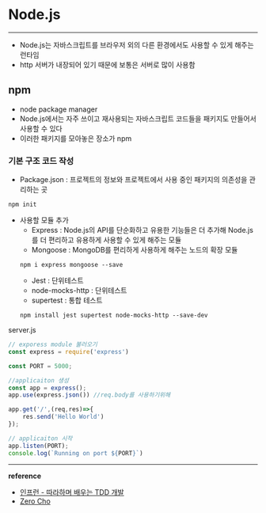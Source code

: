 # Node.js
---

- Node.js는 자바스크립트를 브라우저 외의 다른 환경에서도 사용할 수 있게 해주는 런타임
- http 서버가 내장되어 있기 때문에 보통은 서버로 많이 사용함

## npm
- node package manager
- Node.js에서는 자주 쓰이고 재사용되는 자바스크립트 코드들을 패키지도 만들어서 사용할 수 있다
- 이러한 패키지를 모아놓은 장소가 npm


### 기본 구조 코드 작성
- Package.json : 프로젝트의 정보와 프로젝트에서 사용 중인 패키지의 의존성을 관리하는 곳

```nodejs
npm init
```

- 사용할 모듈 추가
  - Express : Node.js의 API를 단순화하고 유용한 기능들은 더 추가해 Node.js를 더 편리하고 유용하게 사용할 수 있게 해주는 모듈
  - Mongoose : MongoDB를 편리하게 사용하게 해주는 노드의 확장 모듈
  ```
  npm i express mongoose --save
  ```
  - Jest : 단위테스트
  - node-mocks-http : 단위테스트
  - supertest : 통합 테스트
  ```
  npm install jest supertest node-mocks-http --save-dev
  ```
server.js
```javascript
// exporess module 불러오기
const express = require('express')

const PORT = 5000;

//applicaiton 생성
const app = express();
app.use(express.json()) //req.body를 사용하기위해

app.get('/',(req,res)=>{
    res.send('Hello World')
});

// applicaiton 시작
app.listen(PORT);
console.log(`Running on port ${PORT}`)

```

---

**reference**

- [인프런 - 따라하며 배우는 TDD 개발](https://www.inflearn.com/course/%EB%94%B0%EB%9D%BC%ED%95%98%EB%A9%B0-%EB%B0%B0%EC%9A%B0%EB%8A%94-tdd/dashboard)
- [Zero Cho](https://www.zerocho.com/category/NodeJS/post/57387cb8715202c8679b3af1)
